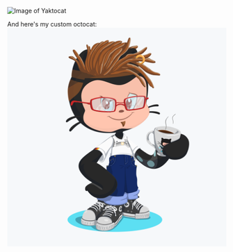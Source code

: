 ![Image of Yaktocat](https://octodex.github.com/images/yaktocat.png)

And here's my custom octocat:
![Image of ColinOctocat](colin-octocat.png)

